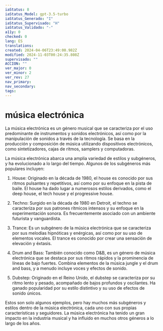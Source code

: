 ```yaml
---
iaStatus: 8
iaStatus_Model: gpt-3.5-turbo
iaStatus_Generado: "I"
iaStatus_Supervisado: "H"
iaStatus_Validado: "-"
a11y: 0
checked: 0
lang: ES
translations: 
created: 2024-04-06T23:49:00.982Z
modified: 2024-11-03T00:24:35.808Z
supervisado: ""
ACCION: ""
ver_major: 0
ver_minor: 2
ver_rev: 27
nav_primary: 
nav_secondary: 
tags:
---
```

# música electrónica

La música electrónica es un género musical que se caracteriza por el uso predominante de instrumentos y sonidos electrónicos, así como por la manipulación de sonidos a través de la tecnología. Se basa en la producción y composición de música utilizando dispositivos electrónicos, como sintetizadores, cajas de ritmos, samplers y computadoras.

La música electrónica abarca una amplia variedad de estilos y subgéneros, y ha evolucionado a lo largo del tiempo. Algunos de los subgéneros más populares incluyen:

1. House: Originado en la década de 1980, el house es conocido por sus ritmos pulsantes y repetitivos, así como por su enfoque en la pista de baile. El house ha dado lugar a numerosos estilos derivados, como el deep house, el tech house y el progressive house.
    
2. Techno: Surgido en la década de 1980 en Detroit, el techno se caracteriza por sus patrones rítmicos intensos y su enfoque en la experimentación sonora. Es frecuentemente asociado con un ambiente futurista y vanguardista.
    
3. Trance: Es un subgénero de la música electrónica que se caracteriza por sus melodías hipnóticas y enérgicas, así como por su uso de elementos vocales. El trance es conocido por crear una sensación de elevación y éxtasis.
    
4. Drum and Bass: También conocido como D&B, es un género de música electrónica que se destaca por sus ritmos rápidos y la prominencia de líneas de bajo fuertes. Combina elementos de la música jungle y el drum and bass, y a menudo incluye voces y efectos de sonido.
    
5. Dubstep: Originado en el Reino Unido, el dubstep se caracteriza por su ritmo lento y pesado, acompañado de bajos profundos y oscilantes. Ha ganado popularidad por su estilo distintivo y su uso de efectos de sonido únicos.
    

Estos son solo algunos ejemplos, pero hay muchos más subgéneros y estilos dentro de la música electrónica, cada uno con sus propias características y seguidores. La música electrónica ha tenido un gran impacto en la industria musical y ha influido en muchos otros géneros a lo largo de los años.